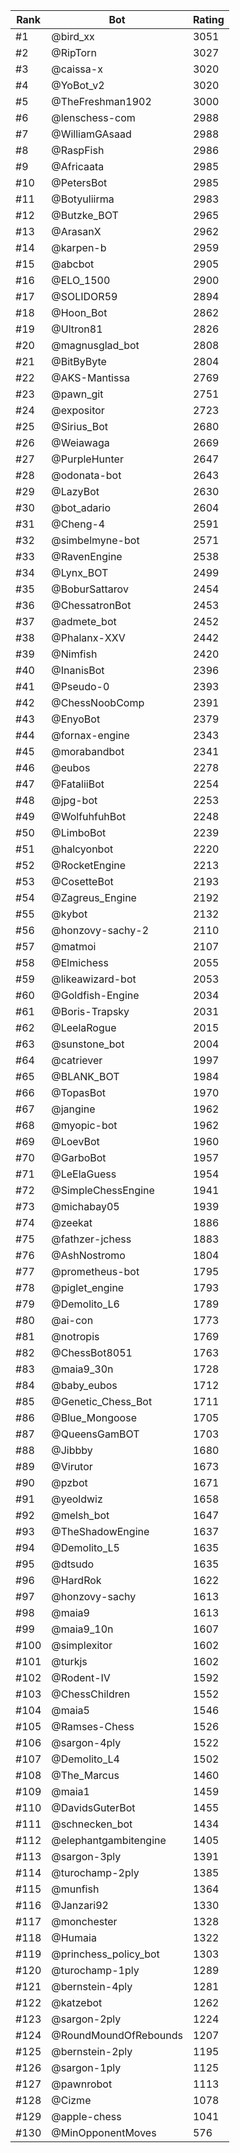 Rank|Bot|Rating
---|---|---
#1|@bird_xx|3051
#2|@RipTorn|3027
#3|@caissa-x|3020
#4|@YoBot_v2|3020
#5|@TheFreshman1902|3000
#6|@lenschess-com|2988
#7|@WilliamGAsaad|2988
#8|@RaspFish|2986
#9|@Africaata|2985
#10|@PetersBot|2985
#11|@Botyuliirma|2983
#12|@Butzke_BOT|2965
#13|@ArasanX|2962
#14|@karpen-b|2959
#15|@abcbot|2905
#16|@ELO_1500|2900
#17|@SOLIDOR59|2894
#18|@Hoon_Bot|2862
#19|@Ultron81|2826
#20|@magnusglad_bot|2808
#21|@BitByByte|2804
#22|@AKS-Mantissa|2769
#23|@pawn_git|2751
#24|@expositor|2723
#25|@Sirius_Bot|2680
#26|@Weiawaga|2669
#27|@PurpleHunter|2647
#28|@odonata-bot|2643
#29|@LazyBot|2630
#30|@bot_adario|2604
#31|@Cheng-4|2591
#32|@simbelmyne-bot|2571
#33|@RavenEngine|2538
#34|@Lynx_BOT|2499
#35|@BoburSattarov|2454
#36|@ChessatronBot|2453
#37|@admete_bot|2452
#38|@Phalanx-XXV|2442
#39|@Nimfish|2420
#40|@InanisBot|2396
#41|@Pseudo-0|2393
#42|@ChessNoobComp|2391
#43|@EnyoBot|2379
#44|@fornax-engine|2343
#45|@morabandbot|2341
#46|@eubos|2278
#47|@FataliiBot|2254
#48|@jpg-bot|2253
#49|@WolfuhfuhBot|2248
#50|@LimboBot|2239
#51|@halcyonbot|2220
#52|@RocketEngine|2213
#53|@CosetteBot|2193
#54|@Zagreus_Engine|2192
#55|@kybot|2132
#56|@honzovy-sachy-2|2110
#57|@matmoi|2107
#58|@Elmichess|2055
#59|@likeawizard-bot|2053
#60|@Goldfish-Engine|2034
#61|@Boris-Trapsky|2031
#62|@LeelaRogue|2015
#63|@sunstone_bot|2004
#64|@catriever|1997
#65|@BLANK_BOT|1984
#66|@TopasBot|1970
#67|@jangine|1962
#68|@myopic-bot|1962
#69|@LoevBot|1960
#70|@GarboBot|1957
#71|@LeElaGuess|1954
#72|@SimpleChessEngine|1941
#73|@michabay05|1939
#74|@zeekat|1886
#75|@fathzer-jchess|1883
#76|@AshNostromo|1804
#77|@prometheus-bot|1795
#78|@piglet_engine|1793
#79|@Demolito_L6|1789
#80|@ai-con|1773
#81|@notropis|1769
#82|@ChessBot8051|1763
#83|@maia9_30n|1728
#84|@baby_eubos|1712
#85|@Genetic_Chess_Bot|1711
#86|@Blue_Mongoose|1705
#87|@QueensGamBOT|1703
#88|@Jibbby|1680
#89|@Virutor|1673
#90|@pzbot|1671
#91|@yeoldwiz|1658
#92|@melsh_bot|1647
#93|@TheShadowEngine|1637
#94|@Demolito_L5|1635
#95|@dtsudo|1635
#96|@HardRok|1622
#97|@honzovy-sachy|1613
#98|@maia9|1613
#99|@maia9_10n|1607
#100|@simplexitor|1602
#101|@turkjs|1602
#102|@Rodent-IV|1592
#103|@ChessChildren|1552
#104|@maia5|1546
#105|@Ramses-Chess|1526
#106|@sargon-4ply|1522
#107|@Demolito_L4|1502
#108|@The_Marcus|1460
#109|@maia1|1459
#110|@DavidsGuterBot|1455
#111|@schnecken_bot|1434
#112|@elephantgambitengine|1405
#113|@sargon-3ply|1391
#114|@turochamp-2ply|1385
#115|@munfish|1364
#116|@Janzari92|1330
#117|@monchester|1328
#118|@Humaia|1322
#119|@princhess_policy_bot|1303
#120|@turochamp-1ply|1289
#121|@bernstein-4ply|1281
#122|@katzebot|1262
#123|@sargon-2ply|1224
#124|@RoundMoundOfRebounds|1207
#125|@bernstein-2ply|1195
#126|@sargon-1ply|1125
#127|@pawnrobot|1113
#128|@Cizme|1078
#129|@apple-chess|1041
#130|@MinOpponentMoves|576
